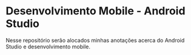# Desenvolvimento Mobile - Android Studio
Nesse repositório serão alocados minhas anotações acerca do Android Studio e desenvolvimento mobile. 

